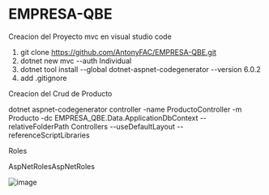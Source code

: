 # EMPRESA-QBE
Creacion del Proyecto mvc en visual studio code

1. git clone https://github.com/AntonyFAC/EMPRESA-QBE.git
2. dotnet new mvc --auth Individual
3. dotnet tool install --global dotnet-aspnet-codegenerator --version 6.0.2
4. add .gitignore

Creacion del Crud de Producto

 dotnet aspnet-codegenerator controller -name ProductoController -m Producto -dc EMPRESA_QBE.Data.ApplicationDbContext --relativeFolderPath Controllers --useDefaultLayout --referenceScriptLibraries
 
 Roles

AspNetRolesAspNetRoles

![image](https://user-images.githubusercontent.com/93222398/170832145-ca8d88d4-350b-4312-9704-b97b5ef1673c.png)

